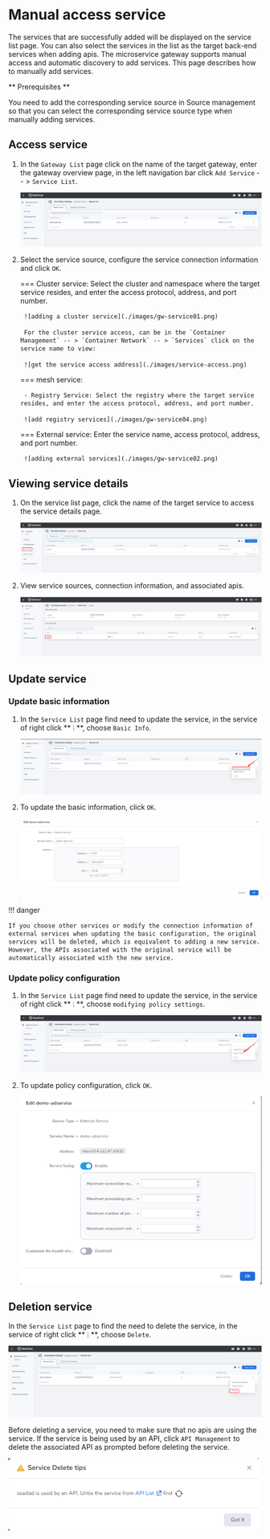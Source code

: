 # Manual access service

The services that are successfully added will be displayed on the service list page. You can also select the services in the list as the target back-end services when adding apis. The microservice gateway supports manual access and automatic discovery to add services. This page describes how to manually add services.

** Prerequisites **

You need to add the corresponding service source in Source management so that you can select the corresponding service source type when manually adding services.

## Access service

1. In the `Gateway List` page click on the name of the target gateway, enter the gateway overview page, in the left navigation bar click `Add Service` -- > `Service List`.

    ![service list](./images/gw-service03.png)

2. Select the service source, configure the service connection information and click `OK`.

    === Cluster service: Select the cluster and namespace where the target service resides, and enter the access protocol, address, and port number.

        ![adding a cluster service](./images/gw-service01.png)

        For the cluster service access, can be in the `Container Management` -- > `Container Network` -- > `Services` click on the service name to view:

        ![get the service access address](./images/service-access.png)

    === mesh service:

        - Registry Service: Select the registry where the target service resides, and enter the access protocol, address, and port number.

        ![add registry services](./images/gw-service04.png)

    === External service: Enter the service name, access protocol, address, and port number.
  
        ![adding external services](./images/gw-service02.png)

## Viewing service details

1. On the service list page, click the name of the target service to access the service details page.

    ![service details](./images/gw-service05.png)

2. View service sources, connection information, and associated apis.

    ![service details](./images/gw-service06.png)

## Update service

### Update basic information

1. In the `Service List` page find need to update the service, in the service of right click ** `ⵗ` **, choose `Basic Info`.

    ![update service](./images/gw-service07.png)

2. To update the basic information, click `OK`.

    ![update service](./images/gw-service08.png)

!!! danger
  
    If you choose other services or modify the connection information of external services when updating the basic configuration, the original services will be deleted, which is equivalent to adding a new service. However, the APIs associated with the original service will be automatically associated with the new service.


<!--![]()screenshots-->

### Update policy configuration

1. In the `Service List` page find need to update the service, in the service of right click ** `ⵗ` **, choose `modifying policy settings`.

    ![update service](./images/gw-service09.png)

2. To update policy configuration, click `OK`.

    ![update service](./images//update4.png)

## Deletion service

In the `Service List` page to find the need to delete the service, in the service of right click ** `ⵗ` **, choose `Delete`.

![delete service](./images/gw-service10.png)

Before deleting a service, you need to make sure that no apis are using the service. If the service is being used by an API, click `API Management` to delete the associated API as prompted before deleting the service.

![delete service](./images/delete1.png)
